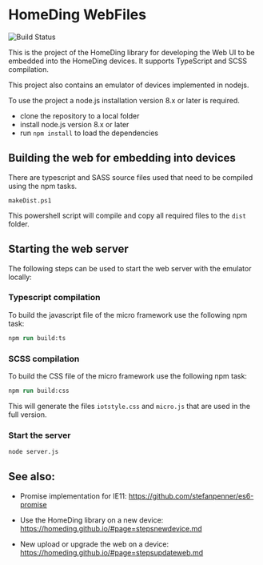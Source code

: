 # HomeDing WebFiles

![Build Status](https://dev.azure.com/HomeDing/WebFiles/_apis/build/status/HomeDing.WebFiles?branchName=master)

This is the project of the HomeDing library for developing the Web UI to be embedded into the HomeDing devices.
It supports TypeScript and SCSS compilation. 

This project also contains an emulator of devices implemented in nodejs. 

To use the project a node.js installation version 8.x or later is required.

* clone the repository to a local folder
* install node.js version 8.x or later
* run `npm install` to load the dependencies

## Building the web for embedding into devices

There are typescript and SASS source files used that need to be compiled using the npm tasks.

```PS
makeDist.ps1
```

This powershell script will compile and copy all required files to the `dist` folder.

## Starting the web server

The following steps can be used to start the web server with the emulator locally:

### Typescript compilation

To build the javascript file of the micro framework use the following npm task:

```ps
npm run build:ts
```

### SCSS compilation

To build the CSS file of the micro framework use the following npm task:

```ps
npm run build:css
```

This will generate the files `iotstyle.css` and `micro.js` that are used in the full version.


### Start the server

```sh
node server.js 
```  

## See also:

* Promise implementation for IE11: <https://github.com/stefanpenner/es6-promise>

* Use the HomeDing library on a new device: <https://homeding.github.io/#page=stepsnewdevice.md>
* New upload or upgrade the web on a device: <https://homeding.github.io/#page=stepsupdateweb.md>

  
<!-- --- 

### Create a minified version of boot.htm

2 steps are required to create a minified version of bootpage.htm:

1. remove all whitespaces from the html part of the file.
2. pass the javascript through the minify or uglify service like https://www.uglifyjs.net/
3. be sure to replace all double-quotes by single-quotes.
4. add result into "bootpage.h" replacing the existing text. -->

<!-- 
More to read:

https://www.w3.org/TR/appmanifest/
http://tinkerman.cat/optimizing-files-for-spiffs-with-gulp/ -->

